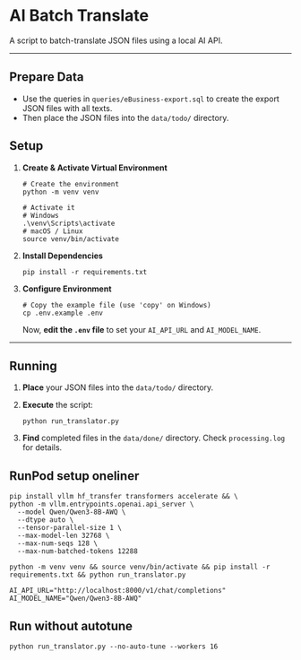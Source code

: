 # AI Batch Translate

A script to batch-translate JSON files using a local AI API.

---

## Prepare Data
- Use the queries in `queries/eBusiness-export.sql` to create the export JSON files with all texts.
- Then place the JSON files into the `data/todo/` directory.

## Setup

1.  **Create & Activate Virtual Environment**
    ```shell
    # Create the environment
    python -m venv venv

    # Activate it
    # Windows
    .\venv\Scripts\activate
    # macOS / Linux
    source venv/bin/activate
    ```

2.  **Install Dependencies**
    ```shell
    pip install -r requirements.txt
    ```

3.  **Configure Environment**
    ```shell
    # Copy the example file (use 'copy' on Windows)
    cp .env.example .env
    ```
    Now, **edit the `.env` file** to set your `AI_API_URL` and `AI_MODEL_NAME`.

---

## Running

1.  **Place** your JSON files into the `data/todo/` directory.

2.  **Execute** the script:
    ```shell
    python run_translator.py
    ```

3.  **Find** completed files in the `data/done/` directory. Check `processing.log` for details.

## RunPod setup oneliner
```shell
pip install vllm hf_transfer transformers accelerate && \
python -m vllm.entrypoints.openai.api_server \
  --model Qwen/Qwen3-8B-AWQ \
  --dtype auto \
  --tensor-parallel-size 1 \
  --max-model-len 32768 \
  --max-num-seqs 128 \
  --max-num-batched-tokens 12288 

python -m venv venv && source venv/bin/activate && pip install -r requirements.txt && python run_translator.py

AI_API_URL="http://localhost:8000/v1/chat/completions"
AI_MODEL_NAME="Qwen/Qwen3-8B-AWQ" 
```

## Run without autotune
```shell
python run_translator.py --no-auto-tune --workers 16
```